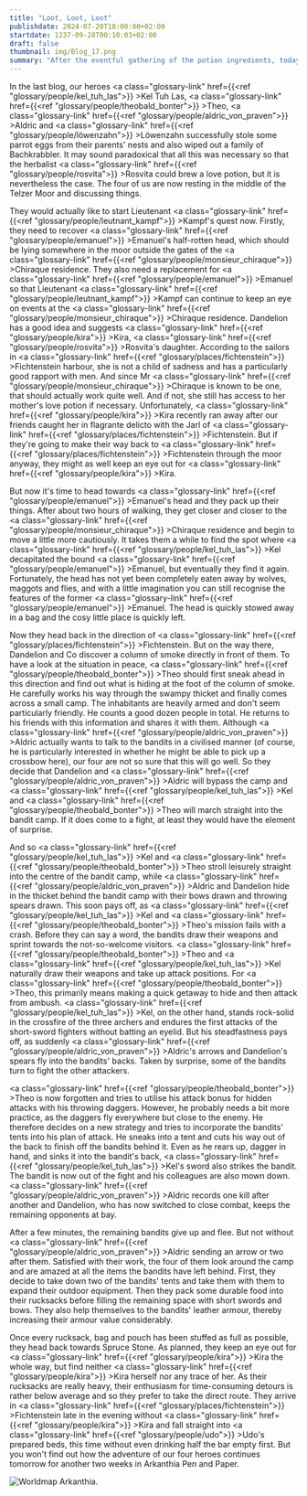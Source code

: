 ```yaml
---
title: "Loot, Loot, Loot"
publishdate: 2024-07-20T10:00:00+02:00
startdate: 1237-09-28T00:10:03+02:00
draft: false
thumbnail: img/Blog_17.png
summary: "After the eventful gathering of the potion ingredients, today our four heroes have to collect Emanuel's half-decomposed head to prove to Lieutenant Kampf that he has indeed been taken out of the way. Find out here whether this will be the only severed head they have to deal with today:"
---
```


In the last blog, our heroes <a class="glossary-link" href={{<ref "glossary/people/kel_tuh_las">}} >Kel Tuh Las</a>, <a class="glossary-link" href={{<ref "glossary/people/theobald_bonter">}} >Theo</a>, <a class="glossary-link" href={{<ref "glossary/people/aldric_von_praven">}} >Aldric</a> and <a class="glossary-link" href={{<ref "glossary/people/löwenzahn">}} >Löwenzahn</a> successfully stole some parrot eggs from their parents' nests and also wiped out a family of Bachkrabbler. It may sound paradoxical that all this was necessary so that the herbalist <a class="glossary-link" href={{<ref "glossary/people/rosvita">}} >Rosvita</a> could brew a love potion, but it is nevertheless the case. The four of us are now resting in the middle of the Telzer Moor and discussing things. 

They would actually like to start Lieutenant <a class="glossary-link" href={{<ref "glossary/people/leutnant_kampf">}} >Kampf</a>'s quest now. Firstly, they need to recover <a class="glossary-link" href={{<ref "glossary/people/emanuel">}} >Emanuel</a>'s half-rotten head, which should be lying somewhere in the moor outside the gates of the <a class="glossary-link" href={{<ref "glossary/people/monsieur_chiraque">}} >Chiraque</a> residence. They also need a replacement for <a class="glossary-link" href={{<ref "glossary/people/emanuel">}} >Emanuel</a> so that Lieutenant <a class="glossary-link" href={{<ref "glossary/people/leutnant_kampf">}} >Kampf</a> can continue to keep an eye on events at the <a class="glossary-link" href={{<ref "glossary/people/monsieur_chiraque">}} >Chiraque</a> residence. Dandelion has a good idea and suggests <a class="glossary-link" href={{<ref "glossary/people/kira">}} >Kira</a>, <a class="glossary-link" href={{<ref "glossary/people/rosvita">}} >Rosvita</a>'s daughter. According to the sailors in <a class="glossary-link" href={{<ref "glossary/places/fichtenstein">}} >Fichtenstein</a> harbour, she is not a child of sadness and has a particularly good rapport with men. And since Mr <a class="glossary-link" href={{<ref "glossary/people/monsieur_chiraque">}} >Chiraque</a> is known to be one, that should actually work quite well. And if not, she still has access to her mother's love potion if necessary. Unfortunately, <a class="glossary-link" href={{<ref "glossary/people/kira">}} >Kira</a> recently ran away after our friends caught her in flagrante delicto with the Jarl of <a class="glossary-link" href={{<ref "glossary/places/fichtenstein">}} >Fichtenstein</a>. But if they're going to make their way back to <a class="glossary-link" href={{<ref "glossary/places/fichtenstein">}} >Fichtenstein</a> through the moor anyway, they might as well keep an eye out for <a class="glossary-link" href={{<ref "glossary/people/kira">}} >Kira</a>.

But now it's time to head towards <a class="glossary-link" href={{<ref "glossary/people/emanuel">}} >Emanuel</a>'s head and they pack up their things. After about two hours of walking, they get closer and closer to the <a class="glossary-link" href={{<ref "glossary/people/monsieur_chiraque">}} >Chiraque</a> residence and begin to move a little more cautiously. It takes them a while to find the spot where <a class="glossary-link" href={{<ref "glossary/people/kel_tuh_las">}} >Kel</a> decapitated the bound <a class="glossary-link" href={{<ref "glossary/people/emanuel">}} >Emanuel</a>, but eventually they find it again. Fortunately, the head has not yet been completely eaten away by wolves, maggots and flies, and with a little imagination you can still recognise the features of the former <a class="glossary-link" href={{<ref "glossary/people/emanuel">}} >Emanuel</a>. The head is quickly stowed away in a bag and the cosy little place is quickly left. 

Now they head back in the direction of <a class="glossary-link" href={{<ref "glossary/places/fichtenstein">}} >Fichtenstein</a>. But on the way there, Dandelion and Co discover a column of smoke directly in front of them. To have a look at the situation in peace, <a class="glossary-link" href={{<ref "glossary/people/theobald_bonter">}} >Theo</a> should first sneak ahead in this direction and find out what is hiding at the foot of the column of smoke. He carefully works his way through the swampy thicket and finally comes across a small camp. The inhabitants are heavily armed and don't seem particularly friendly. He counts a good dozen people in total. He returns to his friends with this information and shares it with them. Although <a class="glossary-link" href={{<ref "glossary/people/aldric_von_praven">}} >Aldric</a> actually wants to talk to the bandits in a civilised manner (of course, he is particularly interested in whether he might be able to pick up a crossbow here), our four are not so sure that this will go well. So they decide that Dandelion and <a class="glossary-link" href={{<ref "glossary/people/aldric_von_praven">}} >Aldric</a> will bypass the camp and <a class="glossary-link" href={{<ref "glossary/people/kel_tuh_las">}} >Kel</a> and <a class="glossary-link" href={{<ref "glossary/people/theobald_bonter">}} >Theo</a> will march straight into the bandit camp. If it does come to a fight, at least they would have the element of surprise.

And so <a class="glossary-link" href={{<ref "glossary/people/kel_tuh_las">}} >Kel</a> and <a class="glossary-link" href={{<ref "glossary/people/theobald_bonter">}} >Theo</a> stroll leisurely straight into the centre of the bandit camp, while <a class="glossary-link" href={{<ref "glossary/people/aldric_von_praven">}} >Aldric</a> and Dandelion hide in the thicket behind the bandit camp with their bows drawn and throwing spears drawn. This soon pays off, as <a class="glossary-link" href={{<ref "glossary/people/kel_tuh_las">}} >Kel</a> and <a class="glossary-link" href={{<ref "glossary/people/theobald_bonter">}} >Theo</a>'s mission fails with a crash. Before they can say a word, the bandits draw their weapons and sprint towards the not-so-welcome visitors. <a class="glossary-link" href={{<ref "glossary/people/theobald_bonter">}} >Theo</a> and <a class="glossary-link" href={{<ref "glossary/people/kel_tuh_las">}} >Kel</a> naturally draw their weapons and take up attack positions.  For <a class="glossary-link" href={{<ref "glossary/people/theobald_bonter">}} >Theo</a>, this primarily means making a quick getaway to hide and then attack from ambush. <a class="glossary-link" href={{<ref "glossary/people/kel_tuh_las">}} >Kel</a>, on the other hand, stands rock-solid in the crossfire of the three archers and endures the first attacks of the short-sword fighters without batting an eyelid. But his steadfastness pays off, as suddenly <a class="glossary-link" href={{<ref "glossary/people/aldric_von_praven">}} >Aldric</a>'s arrows and Dandelion's spears fly into the bandits' backs. Taken by surprise, some of the bandits turn to fight the other attackers. 

<a class="glossary-link" href={{<ref "glossary/people/theobald_bonter">}} >Theo</a> is now forgotten and tries to utilise his attack bonus for hidden attacks with his throwing daggers. However, he probably needs a bit more practice, as the daggers fly everywhere but close to the enemy. He therefore decides on a new strategy and tries to incorporate the bandits' tents into his plan of attack. He sneaks into a tent and cuts his way out of the back to finish off the bandits behind it. Even as he rears up, dagger in hand, and sinks it into the bandit's back, <a class="glossary-link" href={{<ref "glossary/people/kel_tuh_las">}} >Kel</a>'s sword also strikes the bandit. The bandit is now out of the fight and his colleagues are also mown down. <a class="glossary-link" href={{<ref "glossary/people/aldric_von_praven">}} >Aldric</a> records one kill after another and Dandelion, who has now switched to close combat, keeps the remaining opponents at bay.

After a few minutes, the remaining bandits give up and flee. But not without <a class="glossary-link" href={{<ref "glossary/people/aldric_von_praven">}} >Aldric</a> sending an arrow or two after them. Satisfied with their work, the four of them look around the camp and are amazed at all the items the bandits have left behind. First, they decide to take down two of the bandits' tents and take them with them to expand their outdoor equipment. Then they pack some durable food into their rucksacks before filling the remaining space with short swords and bows. They also help themselves to the bandits' leather armour, thereby increasing their armour value considerably.

Once every rucksack, bag and pouch has been stuffed as full as possible, they head back towards Spruce Stone. As planned, they keep an eye out for <a class="glossary-link" href={{<ref "glossary/people/kira">}} >Kira</a> the whole way, but find neither <a class="glossary-link" href={{<ref "glossary/people/kira">}} >Kira</a> herself nor any trace of her. As their rucksacks are really heavy, their enthusiasm for time-consuming detours is rather below average and so they prefer to take the direct route.  They arrive in <a class="glossary-link" href={{<ref "glossary/places/fichtenstein">}} >Fichtenstein</a> late in the evening without <a class="glossary-link" href={{<ref "glossary/people/kira">}} >Kira</a> and fall straight into <a class="glossary-link" href={{<ref "glossary/people/udo">}} >Udo</a>'s prepared beds, this time without even drinking half the bar empty first. But you won't find out how the adventure of our four heroes continues tomorrow for another two weeks in Arkanthia Pen and Paper.

<div class="img-max center">
  <img class="img-fluid" title="Worldmap Arkanthia" alt="Worldmap Arkanthia." src="/img/Arkanthia_Map_Blog_17.jpg" />
</div>
